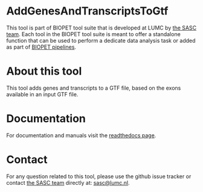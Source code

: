 #  AddGenesAndTranscriptsToGtf
This tool is part of BIOPET tool suite that is developed at LUMC by [the SASC team](http://sasc.lumc.nl/). 
Each tool in the BIOPET tool suite is meant to offer a standalone function that can be used to perform a
dedicate data analysis task or added as part of [BIOPET pipelines](http://biopet-docs.readthedocs.io/en/latest/).

#  About this tool
This tool adds genes and transcripts to a GTF file, based on the exons available in an input GTF file.

#  Documentation
For documentation and manuals visit the [readthedocs page](http://biopet-AddGenesandTracriptsToGtf.readthedocs.io/en/latest/).


#  Contact

<p>
  <!-- Obscure e-mail address for spammers -->
For any question related to this tool, please use the github issue tracker or contact 
  <a href='http://sasc.lumc.nl/'>the SASC team</a> directly at: <a href='&#109;&#97;&#105;&#108;&#116;&#111;&#58;
 &#115;&#97;&#115;&#99;&#64;&#108;&#117;&#109;&#99;&#46;&#110;&#108;'>
  &#115;&#97;&#115;&#99;&#64;&#108;&#117;&#109;&#99;&#46;&#110;&#108;</a>.
</p>

